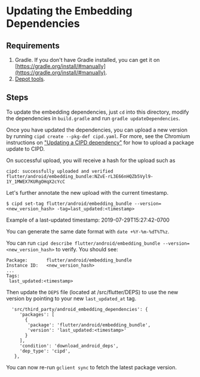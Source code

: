 # Updating the Embedding Dependencies

## Requirements

1. Gradle. If you don't have Gradle installed, you can get it on [https://gradle.org/install/#manually](https://gradle.org/install/#manually).
2. [Depot tools](http://commondatastorage.googleapis.com/chrome-infra-docs/flat/depot_tools/docs/html/depot_tools_tutorial.html#_setting_up).

## Steps

To update the embedding dependencies, just `cd` into this directory,
modify the dependencies in `build.gradle` and run `gradle updateDependencies`.

Once you have updated the dependencies, you can upload a new version by running
`cipd create --pkg-def cipd.yaml`. For more, see the Chromium instructions on ["Updating a CIPD
dependency"](https://chromium.googlesource.com/chromium/src/+/main/docs/cipd_and_3pp.md#Updating-a-CIPD-dependency) for how to upload a package update to CIPD.

On successful upload, you will receive a hash for the upload such as

`cipd: successfully uploaded and verified flutter/android/embedding_bundle:NZvE-rL3E66nHQZb5Vyl9-1Y_1MWEX7KURgOHqX2cYcC`

Let's further annotate the new upload with the current timestamp.

    $ cipd set-tag flutter/android/embedding_bundle --version=<new_version_hash> -tag=last_updated:<timestamp>

Example of a last-updated timestamp: 2019-07-29T15:27:42-0700

You can generate the same date format with `date +%Y-%m-%dT%T%z`.

You can run `cipd describe flutter/android/embedding_bundle
--version=<new_version_hash>` to verify. You should see:

```
Package:       flutter/android/embedding_bundle
Instance ID:   <new_version_hash>
...
Tags:
 last_updated:<timestamp>
```

Then update the `DEPS` file (located at /src/flutter/DEPS) to use the new version by pointing to
your new `last_updated_at` tag.

```
  'src/third_party/android_embedding_dependencies': {
     'packages': [
       {
        'package': 'flutter/android/embedding_bundle',
        'version': 'last_updated:<timestamp>'
       }
     ],
     'condition': 'download_android_deps',
     'dep_type': 'cipd',
   },
```

You can now re-run `gclient sync` to fetch the latest package version.

